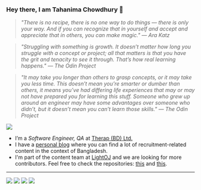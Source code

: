 ### Hey there, I am Tahanima Chowdhury 👋
> *"There is no recipe, there is no one way to do things — there is only your way. And if you can recognize that in yourself and accept and appreciate that in others, you can make magic." ― Ara Katz*  

> *"Struggling with something is growth. It doesn’t matter how long you struggle with a concept or project; all that matters is that you have the grit and tenacity to see it through. That’s how real learning happens." ― The Odin Project*  

> *"It may take you longer than others to grasp concepts, or it may take you less time. This doesn’t mean you’re smarter or dumber than others, it means you’ve had differing life experiences that may or may not have prepared you for learning this stuff. Someone who grew up around an engineer may have some advantages over someone who didn’t, but it doesn’t mean you can’t learn those skills." ― The Odin Project*

![](https://c.tenor.com/nHBgEK6zEQMAAAAj/cat-gray.gif)

- I’m a *Software Engineer, QA* at [Therap (BD) Ltd.](https://therapbd.com/)
- I have a [personal blog](https://tahanima.github.io/) where you can find a lot of recruitment-related content in the context of Bangladesh.
- I'm part of the content team at [LightOJ](https://github.com/lightoj-dev) and we are looking for more contributors. Feel free to check the repositories: [this](https://github.com/lightoj-dev/problem-tutorials) and [this](https://github.com/lightoj-dev/problem-templates).

---
<p align = "center">
  
[<img src ="https://img.shields.io/badge/website-%23.svg?&style=for-the-badge&logo=www&logoColor=white%22&color=black">](https://tahanima.github.io/)
[<img src="https://img.shields.io/badge/twitter-%231DA1F2.svg?&style=for-the-badge&logo=twitter&logoColor=white&color=black" />](https://twitter.com/TahanimaC) 
[<img src="https://img.shields.io/badge/linkedin-%2312100E.svg?&style=for-the-badge&logo=linkedin&logoColor=white&color=black" />](https://www.linkedin.com/in/tahanima-chowdhury/)
[<img src="https://img.shields.io/badge/medium-%2312100E.svg?&style=for-the-badge&logo=medium&logoColor=white&color=black" />](https://tahanima.medium.com/)

</p>

